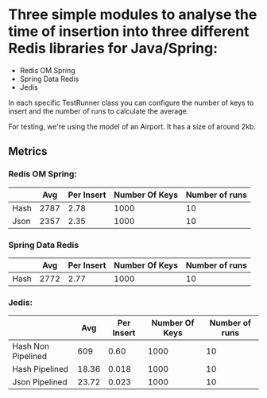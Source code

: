 # Three simple modules to analyse the time of insertion into three different Redis libraries for Java/Spring:
- Redis OM Spring
- Spring Data Redis
- Jedis

In each specific TestRunner class you can configure the number of keys to insert and the number of runs to calculate the average.

For testing, we're using the model of an Airport. It has a size of around 2kb.

## Metrics
### Redis OM Spring:
|                    | Avg   | Per Insert | Number Of Keys | Number of runs | 
|--------------------|-------|------------|----------------|----------------|
| Hash               | 2787  | 2.78       | 1000           | 10             |
| Json               | 2357  | 2.35       | 1000           | 10             |


### Spring Data Redis
|                    | Avg  | Per Insert | Number Of Keys | Number of runs | 
|--------------------|------|------------|----------------|----------------|
| Hash               | 2772 | 2.77       | 1000           | 10             |

### Jedis:
|                    | Avg   | Per Insert | Number Of Keys | Number of runs | 
|--------------------|-------|------------|----------------|----------------|
| Hash Non Pipelined | 609   | 0.60       | 1000           | 10             |
| Hash Pipelined     | 18.36 | 0.018      | 1000           | 10             |
| Json Pipelined     | 23.72 | 0.023      | 1000           | 10             |